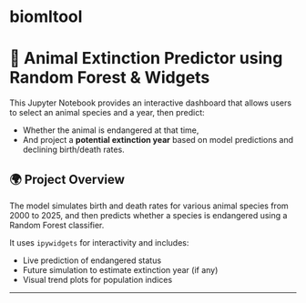 # biomltool
# 🧠 Animal Extinction Predictor using Random Forest & Widgets

This Jupyter Notebook provides an interactive dashboard that allows users to select an animal species and a year, then predict:
- Whether the animal is endangered at that time,
- And project a **potential extinction year** based on model predictions and declining birth/death rates.

## 🌍 Project Overview

The model simulates birth and death rates for various animal species from 2000 to 2025, and then predicts whether a species is endangered using a Random Forest classifier.

It uses `ipywidgets` for interactivity and includes:
- Live prediction of endangered status
- Future simulation to estimate extinction year (if any)
- Visual trend plots for population indices

---
